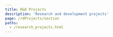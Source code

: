 ```yaml
---
title: R&D Projects
description: 'Research and development projects'
page: /rdProjects/section
paths:
  - /research_projects.html
---
```


